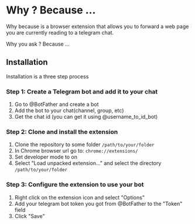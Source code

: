 # Why ? Because ...
Why because is a browser extension that allows you to forward a web page you are currently reading to a telegram chat.

Why you ask ? Because ... 

## Installation
Installation is a three step process

### Step 1: Create a Telegram bot and add it to your chat
1) Go to @BotFather and create a bot
1) Add the bot to your chat(channel, group, etc)
1) Get the chat id (you can get it using @username_to_id_bot)
### Step 2: Clone and install the extension
1) Clone the repository to some folder `/path/to/your/folder`
1) In Chrome browser url go to: `chrome://extensions/`
1) Set developer mode to on
1) Select "Load unpacked extension..." and select the directory `/path/to/your/folder`
### Step 3: Configure the extension to use your bot
1) Right click on the extension icon and select "Options"
1) Add your telegram bot token you got from @BotFather to the "Token" field
1) Click "Save"
